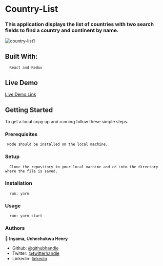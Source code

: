 # Country-List

### This application displays the list of countries with two search fields to find a country and continent by name.

![country-list1](https://user-images.githubusercontent.com/46329537/185950562-f685c00b-f8d6-4d73-980a-4e26c03399c4.png)

## Built With:
      React and Redux

## Live Demo

[Live Demo Link](https://cool-pony-56b07a.netlify.app/)

## Getting Started
   To get a local copy up and running follow these simple steps.
   
### Prerequisites
     Node should be installed on the local machine.
### Setup
      Clone the repository to your local machine and cd into the directory where the file is saved.
### Installation
      run: yarn
### Usage
      run: yarn start
      
###  Authors 
👤 **Inyama, Uchechukwu Henry**

- Github: [@githubhandle](https://github.com/uche-inyama)
- Twitter: [@twitterhandle](https://twitter.com/euuoc)
- Linkedin: [linkedin](https://www.linkedin.com/in/uchechukwu-inyama-b3429a105/)
